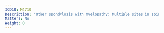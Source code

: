 ```yaml
---
ICD10: M4710
Description: "Other spondylosis with myelopathy: Multiple sites in spine"
Matters: No
Weight: 0
---
```


